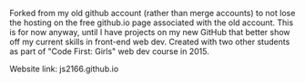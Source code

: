 Forked from my old github account (rather than merge accounts) to not lose the hosting on the free github.io page associated with the old account. This is for now anyway, until I have projects on my new GitHub that better show off my current skills in front-end web dev. Created with two other students as part of "Code First: Girls" web dev course in 2015.

Website link: js2166.github.io
